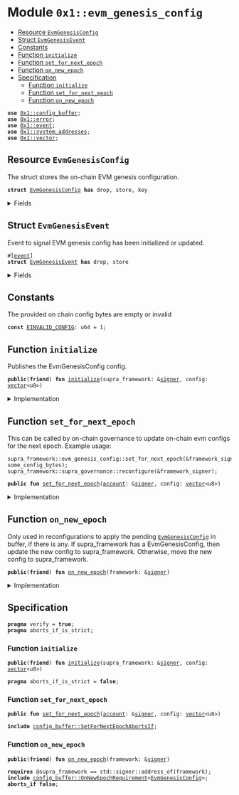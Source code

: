 
<a id="0x1_evm_genesis_config"></a>

# Module `0x1::evm_genesis_config`



-  [Resource `EvmGenesisConfig`](#0x1_evm_genesis_config_EvmGenesisConfig)
-  [Struct `EvmGenesisEvent`](#0x1_evm_genesis_config_EvmGenesisEvent)
-  [Constants](#@Constants_0)
-  [Function `initialize`](#0x1_evm_genesis_config_initialize)
-  [Function `set_for_next_epoch`](#0x1_evm_genesis_config_set_for_next_epoch)
-  [Function `on_new_epoch`](#0x1_evm_genesis_config_on_new_epoch)
-  [Specification](#@Specification_1)
    -  [Function `initialize`](#@Specification_1_initialize)
    -  [Function `set_for_next_epoch`](#@Specification_1_set_for_next_epoch)
    -  [Function `on_new_epoch`](#@Specification_1_on_new_epoch)


<pre><code><b>use</b> <a href="config_buffer.md#0x1_config_buffer">0x1::config_buffer</a>;
<b>use</b> <a href="../../aptos-stdlib/../move-stdlib/doc/error.md#0x1_error">0x1::error</a>;
<b>use</b> <a href="event.md#0x1_event">0x1::event</a>;
<b>use</b> <a href="system_addresses.md#0x1_system_addresses">0x1::system_addresses</a>;
<b>use</b> <a href="../../aptos-stdlib/../move-stdlib/doc/vector.md#0x1_vector">0x1::vector</a>;
</code></pre>



<a id="0x1_evm_genesis_config_EvmGenesisConfig"></a>

## Resource `EvmGenesisConfig`

The struct stores the on-chain EVM genesis configuration.


<pre><code><b>struct</b> <a href="evm_genesis_config.md#0x1_evm_genesis_config_EvmGenesisConfig">EvmGenesisConfig</a> <b>has</b> drop, store, key
</code></pre>



<details>
<summary>Fields</summary>


<dl>
<dt>
<code>config: <a href="../../aptos-stdlib/../move-stdlib/doc/vector.md#0x1_vector">vector</a>&lt;u8&gt;</code>
</dt>
<dd>

</dd>
</dl>


</details>

<a id="0x1_evm_genesis_config_EvmGenesisEvent"></a>

## Struct `EvmGenesisEvent`

Event to signal EVM genesis config has been initialized or updated.


<pre><code>#[<a href="event.md#0x1_event">event</a>]
<b>struct</b> <a href="evm_genesis_config.md#0x1_evm_genesis_config_EvmGenesisEvent">EvmGenesisEvent</a> <b>has</b> drop, store
</code></pre>



<details>
<summary>Fields</summary>


<dl>
<dt>
<code>dummy_field: bool</code>
</dt>
<dd>

</dd>
</dl>


</details>

<a id="@Constants_0"></a>

## Constants


<a id="0x1_evm_genesis_config_EINVALID_CONFIG"></a>

The provided on chain config bytes are empty or invalid


<pre><code><b>const</b> <a href="evm_genesis_config.md#0x1_evm_genesis_config_EINVALID_CONFIG">EINVALID_CONFIG</a>: u64 = 1;
</code></pre>



<a id="0x1_evm_genesis_config_initialize"></a>

## Function `initialize`

Publishes the EvmGenesisConfig config.


<pre><code><b>public</b>(<b>friend</b>) <b>fun</b> <a href="evm_genesis_config.md#0x1_evm_genesis_config_initialize">initialize</a>(supra_framework: &<a href="../../aptos-stdlib/../move-stdlib/doc/signer.md#0x1_signer">signer</a>, config: <a href="../../aptos-stdlib/../move-stdlib/doc/vector.md#0x1_vector">vector</a>&lt;u8&gt;)
</code></pre>



<details>
<summary>Implementation</summary>


<pre><code><b>public</b>(<b>friend</b>) <b>fun</b> <a href="evm_genesis_config.md#0x1_evm_genesis_config_initialize">initialize</a>(
    supra_framework: &<a href="../../aptos-stdlib/../move-stdlib/doc/signer.md#0x1_signer">signer</a>, config: <a href="../../aptos-stdlib/../move-stdlib/doc/vector.md#0x1_vector">vector</a>&lt;u8&gt;
) {
    <a href="system_addresses.md#0x1_system_addresses_assert_supra_framework">system_addresses::assert_supra_framework</a>(supra_framework);
    <b>assert</b>!(!<a href="../../aptos-stdlib/../move-stdlib/doc/vector.md#0x1_vector_is_empty">vector::is_empty</a>(&config), <a href="../../aptos-stdlib/../move-stdlib/doc/error.md#0x1_error_invalid_argument">error::invalid_argument</a>(<a href="evm_genesis_config.md#0x1_evm_genesis_config_EINVALID_CONFIG">EINVALID_CONFIG</a>));
    <b>move_to</b>(supra_framework, <a href="evm_genesis_config.md#0x1_evm_genesis_config_EvmGenesisConfig">EvmGenesisConfig</a> { config });
    <a href="event.md#0x1_event_emit">event::emit</a>(<a href="evm_genesis_config.md#0x1_evm_genesis_config_EvmGenesisEvent">EvmGenesisEvent</a> {});
}
</code></pre>



</details>

<a id="0x1_evm_genesis_config_set_for_next_epoch"></a>

## Function `set_for_next_epoch`

This can be called by on-chain governance to update on-chain evm configs for the next epoch.
Example usage:
```
supra_framework::evm_genesis_config::set_for_next_epoch(&framework_signer, some_config_bytes);
supra_framework::supra_governance::reconfigure(&framework_signer);
```


<pre><code><b>public</b> <b>fun</b> <a href="evm_genesis_config.md#0x1_evm_genesis_config_set_for_next_epoch">set_for_next_epoch</a>(<a href="account.md#0x1_account">account</a>: &<a href="../../aptos-stdlib/../move-stdlib/doc/signer.md#0x1_signer">signer</a>, config: <a href="../../aptos-stdlib/../move-stdlib/doc/vector.md#0x1_vector">vector</a>&lt;u8&gt;)
</code></pre>



<details>
<summary>Implementation</summary>


<pre><code><b>public</b> <b>fun</b> <a href="evm_genesis_config.md#0x1_evm_genesis_config_set_for_next_epoch">set_for_next_epoch</a>(<a href="account.md#0x1_account">account</a>: &<a href="../../aptos-stdlib/../move-stdlib/doc/signer.md#0x1_signer">signer</a>, config: <a href="../../aptos-stdlib/../move-stdlib/doc/vector.md#0x1_vector">vector</a>&lt;u8&gt;) {
    <a href="system_addresses.md#0x1_system_addresses_assert_supra_framework">system_addresses::assert_supra_framework</a>(<a href="account.md#0x1_account">account</a>);
    <b>assert</b>!(!<a href="../../aptos-stdlib/../move-stdlib/doc/vector.md#0x1_vector_is_empty">vector::is_empty</a>(&config), <a href="../../aptos-stdlib/../move-stdlib/doc/error.md#0x1_error_invalid_argument">error::invalid_argument</a>(<a href="evm_genesis_config.md#0x1_evm_genesis_config_EINVALID_CONFIG">EINVALID_CONFIG</a>));
    std::config_buffer::upsert&lt;<a href="evm_genesis_config.md#0x1_evm_genesis_config_EvmGenesisConfig">EvmGenesisConfig</a>&gt;(<a href="evm_genesis_config.md#0x1_evm_genesis_config_EvmGenesisConfig">EvmGenesisConfig</a> { config });
}
</code></pre>



</details>

<a id="0x1_evm_genesis_config_on_new_epoch"></a>

## Function `on_new_epoch`

Only used in reconfigurations to apply the pending <code><a href="evm_genesis_config.md#0x1_evm_genesis_config_EvmGenesisConfig">EvmGenesisConfig</a></code> in buffer, if there is any.
If supra_framework has a EvmGenesisConfig, then update the new config to supra_framework.
Otherwise, move the new config to supra_framework.


<pre><code><b>public</b>(<b>friend</b>) <b>fun</b> <a href="evm_genesis_config.md#0x1_evm_genesis_config_on_new_epoch">on_new_epoch</a>(framework: &<a href="../../aptos-stdlib/../move-stdlib/doc/signer.md#0x1_signer">signer</a>)
</code></pre>



<details>
<summary>Implementation</summary>


<pre><code><b>public</b>(<b>friend</b>) <b>fun</b> <a href="evm_genesis_config.md#0x1_evm_genesis_config_on_new_epoch">on_new_epoch</a>(framework: &<a href="../../aptos-stdlib/../move-stdlib/doc/signer.md#0x1_signer">signer</a>) {
    <a href="system_addresses.md#0x1_system_addresses_assert_supra_framework">system_addresses::assert_supra_framework</a>(framework);
    <b>if</b> (<a href="config_buffer.md#0x1_config_buffer_does_exist">config_buffer::does_exist</a>&lt;<a href="evm_genesis_config.md#0x1_evm_genesis_config_EvmGenesisConfig">EvmGenesisConfig</a>&gt;()) {
        <b>let</b> new_config = <a href="config_buffer.md#0x1_config_buffer_extract">config_buffer::extract</a>&lt;<a href="evm_genesis_config.md#0x1_evm_genesis_config_EvmGenesisConfig">EvmGenesisConfig</a>&gt;();
        <b>if</b> (!<b>exists</b>&lt;<a href="evm_genesis_config.md#0x1_evm_genesis_config_EvmGenesisConfig">EvmGenesisConfig</a>&gt;(@supra_framework)) {
            <b>move_to</b>(framework, new_config);
            <a href="event.md#0x1_event_emit">event::emit</a>(<a href="evm_genesis_config.md#0x1_evm_genesis_config_EvmGenesisEvent">EvmGenesisEvent</a> {});
        };
    }
}
</code></pre>



</details>

<a id="@Specification_1"></a>

## Specification



<pre><code><b>pragma</b> verify = <b>true</b>;
<b>pragma</b> aborts_if_is_strict;
</code></pre>



<a id="@Specification_1_initialize"></a>

### Function `initialize`


<pre><code><b>public</b>(<b>friend</b>) <b>fun</b> <a href="evm_genesis_config.md#0x1_evm_genesis_config_initialize">initialize</a>(supra_framework: &<a href="../../aptos-stdlib/../move-stdlib/doc/signer.md#0x1_signer">signer</a>, config: <a href="../../aptos-stdlib/../move-stdlib/doc/vector.md#0x1_vector">vector</a>&lt;u8&gt;)
</code></pre>




<pre><code><b>pragma</b> aborts_if_is_strict = <b>false</b>;
</code></pre>



<a id="@Specification_1_set_for_next_epoch"></a>

### Function `set_for_next_epoch`


<pre><code><b>public</b> <b>fun</b> <a href="evm_genesis_config.md#0x1_evm_genesis_config_set_for_next_epoch">set_for_next_epoch</a>(<a href="account.md#0x1_account">account</a>: &<a href="../../aptos-stdlib/../move-stdlib/doc/signer.md#0x1_signer">signer</a>, config: <a href="../../aptos-stdlib/../move-stdlib/doc/vector.md#0x1_vector">vector</a>&lt;u8&gt;)
</code></pre>




<pre><code><b>include</b> <a href="config_buffer.md#0x1_config_buffer_SetForNextEpochAbortsIf">config_buffer::SetForNextEpochAbortsIf</a>;
</code></pre>



<a id="@Specification_1_on_new_epoch"></a>

### Function `on_new_epoch`


<pre><code><b>public</b>(<b>friend</b>) <b>fun</b> <a href="evm_genesis_config.md#0x1_evm_genesis_config_on_new_epoch">on_new_epoch</a>(framework: &<a href="../../aptos-stdlib/../move-stdlib/doc/signer.md#0x1_signer">signer</a>)
</code></pre>




<pre><code><b>requires</b> @supra_framework == std::signer::address_of(framework);
<b>include</b> <a href="config_buffer.md#0x1_config_buffer_OnNewEpochRequirement">config_buffer::OnNewEpochRequirement</a>&lt;<a href="evm_genesis_config.md#0x1_evm_genesis_config_EvmGenesisConfig">EvmGenesisConfig</a>&gt;;
<b>aborts_if</b> <b>false</b>;
</code></pre>


[move-book]: https://aptos.dev/move/book/SUMMARY
